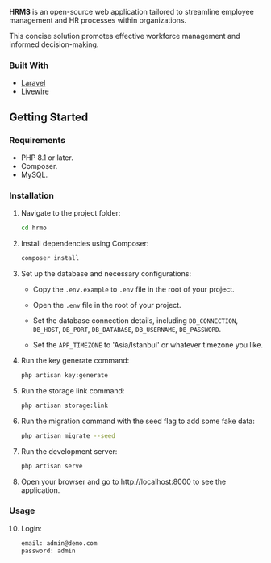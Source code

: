 
**HRMS** is an open-source web application tailored to streamline employee management and HR processes within organizations.

This concise solution promotes effective workforce management and informed decision-making.

### Built With
* [Laravel](https://laravel.com)
* [Livewire](https://livewire.laravel.com)

## Getting Started

### Requirements
- PHP 8.1 or later.
- Composer.
- MySQL.

### Installation

1. Navigate to the project folder:
   
    ```bash
    cd hrmo

2. Install dependencies using Composer:
   
    ```bash
    composer install
3. Set up the database and necessary configurations:

    - Copy the `.env.example` to `.env` file in the root of your project.
      
    - Open the `.env` file in the root of your project.

    - Set the database connection details, including `DB_CONNECTION`, `DB_HOST`, `DB_PORT`, `DB_DATABASE`, `DB_USERNAME`, `DB_PASSWORD`.
      
    - Set the `APP_TIMEZONE` to 'Asia/Istanbul' or whatever timezone you like.

4. Run the key generate command:
   
    ```bash
    php artisan key:generate

5. Run the storage link command:
   
    ```bash
    php artisan storage:link
6. Run the migration command with the seed flag to add some fake data:
   
    ```bash
    php artisan migrate --seed
7. Run the development server:
   
    ```bash
    php artisan serve
8. Open your browser and go to http://localhost:8000 to see the application.

    
### Usage
10. Login:
    
    ```bash
    email: admin@demo.com
    password: admin
